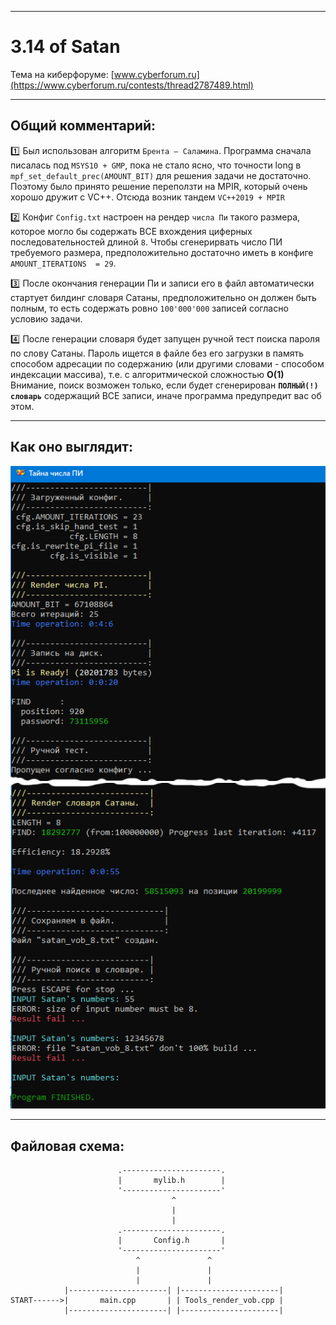 ____
# 3.14 of Satan

Тема на киберфоруме:
[www.cyberforum.ru](https://www.cyberforum.ru/contests/thread2787489.html)
____
## Общий комментарий:

:one: Был использован алгоритм `Брента — Саламина`. Программа сначала писалась под `MSYS10 + GMP`, пока не стало ясно, что точности long в `mpf_set_default_prec(AMOUNT_BIT)` для решения задачи не достаточно. Поэтому было принято решение переползти на MPIR, который очень хорошо дружит с VC++. Отсюда возник тандем `VC++2019 + MPIR`

:two: Конфиг `Config.txt` настроен на рендер `числа Пи` такого размера, которое могло бы содержать ВСЕ вхождения циферных последовательностей длиной `8`. Чтобы сгенерирвать число ПИ требуемого размера,
предположительно достаточно иметь в конфиге `AMOUNT_ITERATIONS  = 29`.

:three: После окончания генерации Пи и записи его в файл автоматичеcки стартует билдинг словаря Сатаны, предположительно он должен быть полным, то есть содержать ровно `100'000'000` записей согласно условию задачи.

:four: После генерации словаря будет запущен ручной тест поиска пароля по слову Сатаны. Пароль ищется в файле без его загрузки в память способом адресации по содержанию (или другими словами - способом индексации массива), т.е. с алгоритмической сложностью **O(1)** Внимание, поиск возможен только, если будет сгенерирован **`ПОЛНЫЙ(!) словарь`** содержащий ВСЕ записи, иначе программа предупредит вас об этом.
____
## Как оно выглядит:

![Screenshot in game 1](./screenshot_01.png)
![Screenshot in game 1](./screenshot_02.png)
____
## Файловая схема:    

                            .----------------------. 
                            |       mylib.h        |
                            '----------------------'
                                        ^
                                        |
                                        |
                            .----------------------.
                            |       Config.h       |
                            '----------------------'
                                ^               ^
                                |               |
                                |               |
                |----------------------| |----------------------|
    START------>|       main.cpp       | | Tools_render_vob.cpp |
                |----------------------| |----------------------|